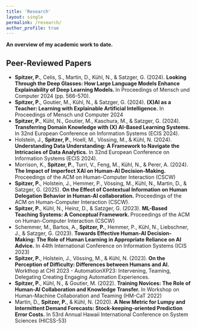 ```yaml
---
title: 'Research'
layout: single
permalink: /research/
author_profile: true
---
```


<p style="font-size: 14px;">
<b>An overview of my academic work to date.</b>
</p>


<h2>Peer-Reviewed Papers</h2>

<p style="font-size: 14px;">
<ul style="font-size: 14px;">
    <li><b>Spitzer, P.</b>, Celis, S., Martin, D., Kühl, N., & Satzger, G. (2024). <a href="https://dl.acm.org/doi/pdf/10.1145/3670653.3677488" style="text-decoration:none"><b>Looking Through the Deep Glasses: How Large Language Models Enhance Explainability of Deep Learning Models. </b></a>In Proceedings of Mensch und Computer 2024 (pp. 566-570). </li>
    <li><b>Spitzer, P.</b>, Goutier, M., Kühl, N., & Satzger, G. (2024). <a href="https://arxiv.org/pdf/2406.01329" style="text-decoration:none"><b>(X)AI as a Teacher: Learning with Explainable Artificial Intelligence.</b></a> In Proceedings of Mensch und Computer 2024 </li>
    <li><b>Spitzer, P.</b>, Kühl, N., Goutier, M., Kaschura, M., & Satzger, G. (2024). <a href="https://arxiv.org/pdf/2406.01329" style="text-decoration:none"><b>Transferring Domain Knowledge with (X) AI-Based Learning Systems.</b></a> In 32nd European Conference on Information Systems (ECIS 2024).</li>
    <li>Holstein, J., <b>Spitzer, P.</b>, Hoell, M., Vössing, M., & Kühl, N. (2024). <a href="https://arxiv.org/pdf/2405.07658" style="text-decoration:none"><b>Understanding Data Understanding: A Framework to Navigate the Intricacies of Data Analytics.</b></a> In 32nd European Conference on Information Systems (ECIS 2024).</li>
    <li>Morrison, K., <b>Spitzer, P.</b>, Turri, V., Feng, M., Kühl, N., & Perer, A. (2024). <a href="https://arxiv.org/pdf/2307.13566" style="text-decoration:none"><b>The Impact of Imperfect XAI on Human-AI Decision-Making.</b></a> Proceedings of the ACM on Human-Computer Interaction (CSCW)</li>
    <li><b>Spitzer, P.</b>, Holstein, J., Hemmer, P., Vössing, M., Kühl, N., Martin, D., & Satzger, G. (2025). <a href="https://arxiv.org/pdf/2401.04729" style="text-decoration:none"><b>On the Effect of Contextual Information on Human Delegation Behavior in Human-AI collaboration.</b></a> Proceedings of the ACM on Human-Computer Interaction (CSCW).</li>
    <li><b>Spitzer, P.</b>, Kühl, N., Heinz, D., & Satzger, G. (2023). <a href="https://arxiv.org/pdf/2305.07681" style="text-decoration:none"><b>ML-Based Teaching Systems: A Conceptual Framework. </b></a>Proceedings of the ACM on Human-Computer Interaction (CSCW)</li>
    <li>Schemmer, M., Bartos, A., <b>Spitzer, P.</b>, Hemmer, P., Kühl, N., Liebschner, J., & Satzger, G. (2023). <a href="https://arxiv.org/pdf/2310.02108" style="text-decoration:none"><b>Towards Effective Human-AI Decision-Making: The Role of Human Learning in Appropriate Reliance on AI Advice.</b></a> In 44th International Conference on Information Systems (ICIS 2023) </li>
    <li><b>Spitzer, P.</b>, Holstein, J., Vössing, M., & Kühl, N. (2023).<a href="https://ceur-ws.org/Vol-3394/short4.pdf" style="text-decoration:none"><b> On the Perception of Difficulty: Differences between Humans and AI.</b></a> Workthop at CHI 2023 - AutomationXP23: Intervening, Teaming, Delegating Creating Engaging Automation Experiences.</li>
    <li><b>Spitzer, P.</b>, Kühl, N., & Goutier, M. (2022). <a href="https://arxiv.org/pdf/2207.00497" style="text-decoration:none"><b>Training Novices: The Role of Human-AI Collaboration and Knowledge Transfer.</b></a> In Workshop on Human-Machine Collaboration and Teaming (HM-CaT 2022)</li>
    <li>Martin, D., <b>Spitzer, P.</b>, & Kühl, N. (2020). <a href="https://arxiv.org/pdf/2004.10537" style="text-decoration:none"><b>A New Metric for Lumpy and Intermittent Demand Forecasts: Stock-keeping-oriented Prediction Error Costs.</b></a> In 53rd Annual Hawaii International Conference on System Sciences (HICSS-53)</li>
</ul>
</p>






